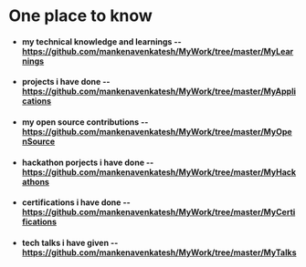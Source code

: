 # One place to know
- #### my technical knowledge and learnings -- https://github.com/mankenavenkatesh/MyWork/tree/master/MyLearnings
- #### projects i have done -- https://github.com/mankenavenkatesh/MyWork/tree/master/MyApplications
- #### my open source contributions -- https://github.com/mankenavenkatesh/MyWork/tree/master/MyOpenSource
- #### hackathon porjects i have done -- https://github.com/mankenavenkatesh/MyWork/tree/master/MyHackathons
- #### certifications i have done -- https://github.com/mankenavenkatesh/MyWork/tree/master/MyCertifications
- #### tech talks i have given -- https://github.com/mankenavenkatesh/MyWork/tree/master/MyTalks
